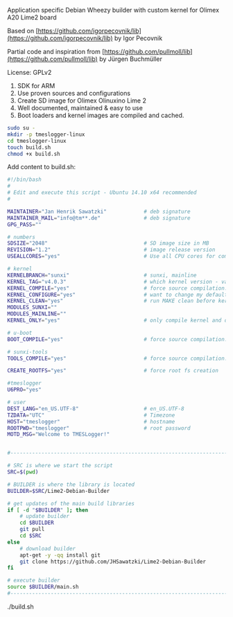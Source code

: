 Application specific Debian Wheezy builder with custom kernel for Olimex A20 Lime2 board

Based on [https://github.com/igorpecovnik/lib](https://github.com/igorpecovnik/lib) by Igor Pecovnik

Partial code and inspiration from [https://github.com/pullmoll/lib](https://github.com/pullmoll/lib) by Jürgen Buchmüller

License: GPLv2

1. SDK for ARM 
2. Use proven sources and configurations
3. Create SD image for Olimex Olinuxino Lime 2
4. Well documented, maintained & easy to use
5. Boot loaders and kernel images are compiled and cached.

```bash
sudo su -
mkdir -p tmeslogger-linux
cd tmeslogger-linux
touch build.sh
chmod +x build.sh
```

Add content to build.sh:

```bash
#!/bin/bash
#
# Edit and execute this script - Ubuntu 14.10 x64 recommended
#

MAINTAINER="Jan Henrik Sawatzki"			# deb signature
MAINTAINER_MAIL="info@tm**.de"				# deb signature
GPG_PASS=""

# numbers
SDSIZE="2048"								# SD image size in MB
REVISION="1.2"								# image release version
USEALLCORES="yes"							# Use all CPU cores for compiling

# kernel
KERNELBRANCH="sunxi"						# sunxi, mainline
KERNEL_TAG="v4.0.3"							# which kernel version - valid only for mainline
KERNEL_COMPILE="yes"						# force source compilation: yes / no
KERNEL_CONFIGURE="yes"						# want to change my default configuration
KERNEL_CLEAN="yes"							# run MAKE clean before kernel compilation
MODULES_SUNXI=""
MODULES_MAINLINE=""
KERNEL_ONLY="yes"							# only compile kernel and do nothing else

# u-boot
BOOT_COMPILE="yes"							# force source compilation: yes / no

# sunxi-tools
TOOLS_COMPILE="yes"							# force source compilation: yes / no

CREATE_ROOTFS="yes"							# force root fs creation

#tmeslogger
U6PRO="yes"

# user
DEST_LANG="en_US.UTF-8"						# en_US.UTF-8
TZDATA="UTC"								# Timezone
HOST="tmeslogger"							# hostname
ROOTPWD="tmeslogger"						# root password
MOTD_MSG="Welcome to TMESLogger!"


#---------------------------------------------------------------------------------------

# SRC is where we start the script
SRC=$(pwd)

# BUILDER is where the library is located
BUILDER=$SRC/Lime2-Debian-Builder

# get updates of the main build libraries
if [ -d "$BUILDER" ]; then
	# update builder
	cd $BUILDER
	git pull
	cd $SRC
else
	# download builder
	apt-get -y -qq install git
	git clone https://github.com/JHSawatzki/Lime2-Debian-Builder
fi

# execute builder
source $BUILDER/main.sh
#---------------------------------------------------------------------------------------
```

./build.sh
